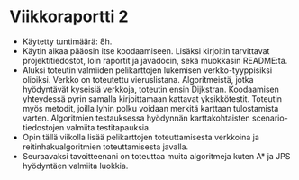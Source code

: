 # Viikkoraportti 2
- Käytetty tuntimäärä: 8h.
- Käytin aikaa pääosin itse koodaamiseen. Lisäksi kirjoitin tarvittavat projektitiedostot, loin raportit ja javadocin, sekä muokkasin README:ta.
- Aluksi toteutin valmiiden pelikarttojen lukemisen verkko-tyyppisiksi olioiksi. Verkko on toteutettu vieruslistana. Algoritmeistä, jotka hyödyntävät kyseisiä verkkoja, toteutin ensin Dijkstran. Koodaamisen yhteydessä pyrin samalla kirjoittamaan kattavat yksikkötestit. Toteutin myös metodit, joilla lyhin polku voidaan merkitä karttaan tulostamista varten. Algoritmien testauksessa hyödynnän karttakohtaisten scenario-tiedostojen valmiita testitapauksia.
- Opin tällä viikolla lisää pelikarttojen toteuttamisesta verkkoina ja reitinhakualgoritmien toteuttamisesta javalla.
- Seuraavaksi tavoitteenani on toteuttaa muita algoritmeja kuten A* ja JPS hyödyntäen valmiita luokkia.
